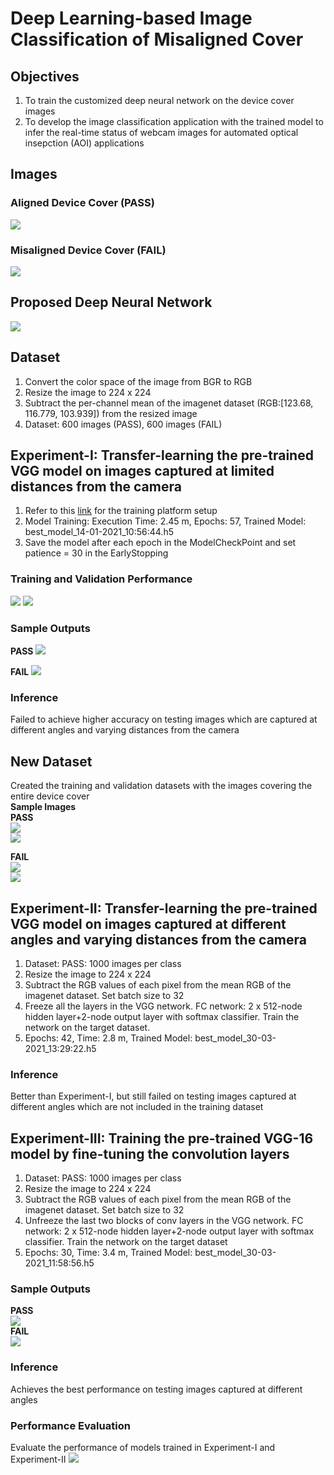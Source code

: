 # Deep Learning-based Image Classification of Misaligned Cover
## Objectives    
1. To train the customized deep neural network on the device cover images
2. To develop the image classification application with the trained model to infer the real-time status of webcam images for automated optical insepction (AOI) applications

## Images   
### Aligned Device Cover (PASS)   
![](https://i.imgur.com/crEyxbY.png)
### Misaligned Device Cover (FAIL)   
![](https://i.imgur.com/PUSQOqZ.png)   

## Proposed Deep Neural Network   
![](https://i.imgur.com/kDrjwRs.png)   

## Dataset
1. Convert the color space of the image from BGR to RGB
2. Resize the image to 224 x 224
3. Subtract the per-channel mean of the imagenet dataset (RGB:[123.68, 116.779, 103.939]) from the resized image   
4. Dataset: 600 images (PASS), 600 images (FAIL)   

## Experiment-I: Transfer-learning the pre-trained VGG model on images captured at limited distances from the camera        
1) Refer to this [link](https://github.com/ramesh-dev-code/misaligned-heat-sink/blob/main/README.md#training-platform-setup) for the training platform setup
2) Model Training: Execution Time: 2.45 m, Epochs: 57, Trained Model: best_model_14-01-2021_10:56:44.h5
3) Save the model after each epoch in the ModelCheckPoint and set patience = 30 in the EarlyStopping

### Training and Validation Performance
![](https://i.imgur.com/OJGL5s2.png)
![](https://i.imgur.com/2u9aRPf.png)


### Sample Outputs
**PASS**
![](https://i.imgur.com/7F8WlNI.png)

**FAIL**
![](https://i.imgur.com/NO5grtS.png)

### Inference   
Failed to achieve higher accuracy on testing images which are captured at different angles and varying distances from the camera   

## New Dataset   
Created the training and validation datasets with the images covering the entire device cover   
**Sample Images**   
**PASS**    
![](https://i.imgur.com/iWdp9NE.png)   
![](https://i.imgur.com/erkFnRS.png)   

**FAIL**   
![](https://i.imgur.com/ey4s6UC.png)   
![](https://i.imgur.com/bU8lKkj.png)   

## Experiment-II: Transfer-learning the pre-trained VGG model on images captured at different angles and varying distances from the camera    
1) Dataset: PASS: 1000 images per class    
2) Resize the image to 224 x 224    
3) Subtract the RGB values of each pixel from the mean RGB of the imagenet dataset. Set batch size to 32   
4) Freeze all the layers in the VGG network. FC network: 2 x 512-node hidden layer+2-node output layer with softmax classifier. Train the network on the target dataset.    
5) Epochs: 42, Time:  2.8 m, Trained Model: best_model_30-03-2021_13:29:22.h5   

### Inference     
Better than Experiment-I, but still failed on testing images captured at different angles which are not included in the training dataset   

## Experiment-III: Training the pre-trained VGG-16 model by fine-tuning the convolution layers   
1) Dataset: PASS: 1000 images per class   
2) Resize the image to 224 x 224    
3) Subtract the RGB values of each pixel from the mean RGB of the imagenet dataset. Set batch size to 32   
4) Unfreeze the last two blocks of conv layers in the VGG network. FC network: 2 x 512-node hidden layer+2-node output layer with softmax classifier. Train the network on the target dataset    
5) Epochs: 30, Time:  3.4 m, Trained Model: best_model_30-03-2021_11:58:56.h5   

### Sample Outputs   
**PASS**   
![](https://i.imgur.com/zxVdC2C.png)       
**FAIL**   
![](https://i.imgur.com/zChUV7S.png)    

### Inference   
Achieves the best performance on testing images captured at different angles   

### Performance Evaluation   
Evaluate the performance of models trained in Experiment-I and Experiment-II
![](https://i.imgur.com/jqZCo4F.png)    

